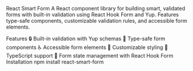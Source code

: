React Smart Form
A React component library for building smart, validated forms with built-in validation using React Hook Form and Yup. Features type-safe components, customizable validation rules, and accessible form elements.

Features
🔒 Built-in validation with Yup schemas
📝 Type-safe form components
♿ Accessible form elements
🎨 Customizable styling
💪 TypeScript support
🔄 Form state management with React Hook Form
Installation
npm install react-smart-form